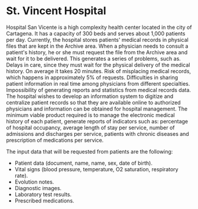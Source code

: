 # St. Vincent Hospital
Hospital San Vicente is a high complexity health center located in the city of Cartagena. It has a capacity of 300 beds and serves about 1,000 patients per day. Currently, the hospital stores patients' medical records in physical files that are kept in the Archive area. When a physician needs to consult a patient's history, he or she must request the file from the Archive area and wait for it to be delivered. This generates a series of problems, such as. Delays in care, since they must wait for the physical delivery of the medical history. On average it takes 20 minutes. Risk of misplacing medical records, which happens in approximately 5% of requests. Difficulties in sharing patient information in real time among physicians from different specialties. Impossibility of generating reports and statistics from medical records data.
The hospital wishes to develop an information system to digitize and centralize patient records so that they are available online to authorized physicians and information can be obtained for hospital management. The minimum viable product required is to manage the electronic medical history of each patient, generate reports of indicators such as: percentage of hospital occupancy, average length of stay per service, number of admissions and discharges per service, patients with chronic diseases and prescription of medications per service.

The input data that will be requested from patients are the following:

- Patient data (document, name, name, sex, date of birth).
- Vital signs (blood pressure, temperature, O2 saturation, respiratory rate).
- Evolution notes.
- Diagnostic images.
- Laboratory test results.
- Prescribed medications.
